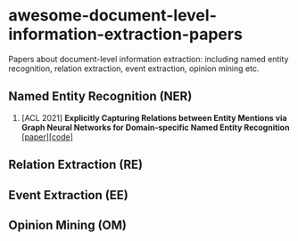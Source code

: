 # awesome-document-level-information-extraction-papers
Papers about document-level information extraction: including named entity recognition, relation extraction, event extraction, opinion mining etc.


## Named Entity Recognition (NER)

1. [ACL 2021] **Explicitly Capturing Relations between Entity Mentions via Graph Neural Networks for Domain-specific Named Entity Recognition** [[paper]](https://aclanthology.org/2021.acl-short.93)[[code]](https://github.com/brickee/EnRel-G)

## Relation Extraction (RE)


## Event Extraction (EE)


## Opinion Mining (OM)